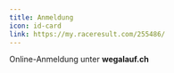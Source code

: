```yaml
---
title: Anmeldung
icon: id-card
link: https://my.raceresult.com/255486/ 
---
```



Online-Anmeldung unter **wegalauf.ch**

